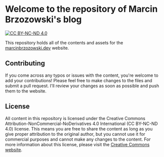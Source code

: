# Welcome to the repository of Marcin Brzozowski's blog

[![CC BY-NC-ND 4.0][cc-by-nc-nd-image]][cc-by-nc-nd]

This repository holds all of the contents and assets for the [marcinbrzozowski.dev](https://marcinbrzozowski.dev) website.

## Contributing

If you come across any typos or issues with the content, you're welcome to add your contributions! Please feel free to make changes to the files and submit a pull request. I'll review your changes as soon as possible and push them to the website.

## License

All content in this repository is licensed under the Creative Commons Attribution-NonCommercial-NoDerivatives 4.0 International (CC BY-NC-ND 4.0) license. This means you are free to share the content as long as you give proper attribution to the original author, but you cannot use it for commercial purposes and cannot make any changes to the content. For more information about this license, please visit the [Creative Commons website](https://creativecommons.org/licenses/by-nc-nd/4.0/).

[cc-by-nc-nd]: https://creativecommons.org/licenses/by-nc-nd/4.0/
[cc-by-nc-nd-image]: https://i.creativecommons.org/l/by-nc-nd/4.0/88x31.png
